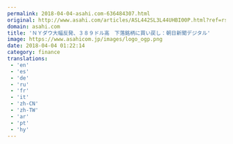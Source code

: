 ```yaml
---
permalink: 2018-04-04-asahi.com-636484307.html
original: http://www.asahi.com/articles/ASL442SL3L44UHBI00P.html?ref=rss
domain: asahi.com
title: 'ＮＹダウ大幅反発、３８９ドル高　下落銘柄に買い戻し：朝日新聞デジタル'
image: https://www.asahicom.jp/images/logo_ogp.png
date: 2018-04-04 01:22:14
category: finance
translations: 
 - 'en'
 - 'es'
 - 'de'
 - 'ru'
 - 'fr'
 - 'it'
 - 'zh-CN'
 - 'zh-TW'
 - 'ar'
 - 'pt'
 - 'hy'
---
```


